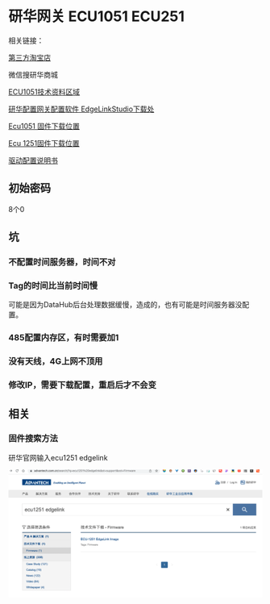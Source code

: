 # 研华网关 ECU1051 ECU251

相关链接：

[第三方淘宝店](https://item.taobao.com/item.htm?id=643473330450)

微信搜研华商城

[ECU1051技术资料区域](https://www.advantech.com.cn/search/?q=ESRP-PCS-ECU1051&st=support)

[研华配置网关配置软件 EdgeLinkStudio下载处](https://www.advantech.com.cn/search/?q=studio&st=support&sst=Utility)

[Ecu1051 固件下载位置](https://www.advantech.com.cn/search/?q=ecu1051%20edgelink&st=support&sst=Firmware)

[Ecu 1251固件下载位置](https://www.advantech.com.cn/search/?q=ecu1251%20edgelink&st=support&sst=Firmware)

[驱动配置说明书](https://www.advantech.com.cn/support/details/manual?id=1-1VGKZI5)

## 初始密码
8个0
## 坑

### 不配置时间服务器，时间不对

### Tag的时间比当前时间慢

可能是因为DataHub后台处理数据缓慢，造成的，也有可能是时间服务器没配置。

### 485配置内存区，有时需要加1

### 没有天线，4G上网不顶用

### 修改IP，需要下载配置，重启后才不会变

## 相关

### 固件搜索方法

研华官网输入ecu1251 edgelink

![image-20220222115811770](Imag/image-20220222115811770.png)
